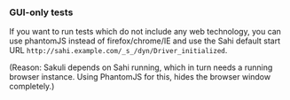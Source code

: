 ### GUI-only tests
 
If you want to run tests which do not include any web technology, you can use phantomJS instead of firefox/chrome/IE and use  the Sahi default start URL `http://sahi.example.com/_s_/dyn/Driver_initialized`.

(Reason: Sakuli depends on Sahi running, which in turn needs a running browser instance. Using PhantomJS for this, hides the browser window completely.)

